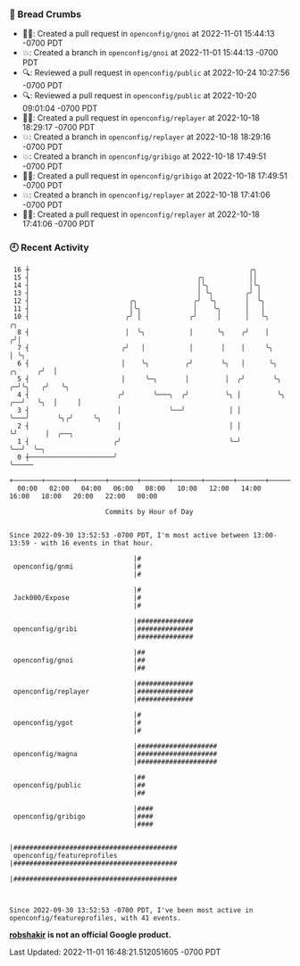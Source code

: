 ### 🍞 Bread Crumbs

 * ✍🏼: Created a pull request in `openconfig/gnoi` at 2022-11-01 15:44:13 -0700 PDT
 * 💥: Created a branch in `openconfig/gnoi` at 2022-11-01 15:44:13 -0700 PDT
 * 🔍: Reviewed a pull request in  `openconfig/public` at 2022-10-24 10:27:56 -0700 PDT
 * 🔍: Reviewed a pull request in  `openconfig/public` at 2022-10-20 09:01:04 -0700 PDT
 * ✍🏼: Created a pull request in `openconfig/replayer` at 2022-10-18 18:29:17 -0700 PDT
 * 💥: Created a branch in `openconfig/replayer` at 2022-10-18 18:29:16 -0700 PDT
 * 💥: Created a branch in `openconfig/gribigo` at 2022-10-18 17:49:51 -0700 PDT
 * ✍🏼: Created a pull request in `openconfig/gribigo` at 2022-10-18 17:49:51 -0700 PDT
 * 💥: Created a branch in `openconfig/replayer` at 2022-10-18 17:41:06 -0700 PDT
 * ✍🏼: Created a pull request in `openconfig/replayer` at 2022-10-18 17:41:06 -0700 PDT

### 🕘 Recent Activity
```
 16 ┼                                                       ╭╮
 15 ┤                                          ╭╮           ││
 14 ┤                                          │╰╮          │╰╮
 13 ┤                                          │ ╰╮        ╭╯ │
 12 ┤                         ╭╮              ╭╯  ╰╮       │  ╰╮
 11 ┤                         │╰╮             │    ╰╮      │   │
 10 ┤                        ╭╯ │            ╭╯     │      │   ╰╮                     ╭╮
  8 ┤                        │  ╰╮           │      ╰╮    ╭╯    │                    ╭╯│
  7 ┤                       ╭╯   │           │       │    │     ╰╮                   │ ╰╮
  6 ┤                       │    ╰╮         ╭╯       ╰╮   │      ╰╮          ╭╮     ╭╯  │
  5 ┤                       │     ╰─╮       │         │  ╭╯       ╰╮       ╭─╯╰╮   ╭╯   ╰╮
  4 ┤                      ╭╯       ╰───╮  ╭╯         ╰╮ │         ╰╮   ╭──╯   ╰╮  │     │
  3 ┤                      │            ╰──╯           │ │          ╰───╯       ╰╮╭╯     ╰╮
  2 ┤                      │                           │ │                       ╰╯       │  ╭──╮
  1 ┤                     ╭╯                           ╰─╯                                ╰──╯  ╰─╮
  0 ┼─────────────────────╯                                                                       ╰─────
    +───────+───────+───────+───────+───────+───────+───────+───────+───────+───────+───────+───────+────
  00:00   02:00   04:00   06:00   08:00   10:00   12:00   14:00   16:00   18:00   20:00   22:00   00:00   

						Commits by Hour of Day


Since 2022-09-30 13:52:53 -0700 PDT, I'm most active between 13:00-13:59 - with 16 events in that hour.

```



```
                               |#
 openconfig/gnmi               |#
                               |#

                               |#
 Jack000/Expose                |#
                               |#

                               |##############
 openconfig/gribi              |##############
                               |##############

                               |##
 openconfig/gnoi               |##
                               |##

                               |##############
 openconfig/replayer           |##############
                               |##############

                               |#
 openconfig/ygot               |#
                               |#

                               |####################
 openconfig/magna              |####################
                               |####################

                               |##
 openconfig/public             |##
                               |##

                               |####
 openconfig/gribigo            |####
                               |####

                               |#########################################
 openconfig/featureprofiles    |#########################################
                               |#########################################



Since 2022-09-30 13:52:53 -0700 PDT, I've been most active in openconfig/featureprofiles, with 41 events.

```
**[robshakir](mailto:robjs@google.com) is not an official Google product.**  


Last Updated: 2022-11-01 16:48:21.512051605 -0700 PDT
